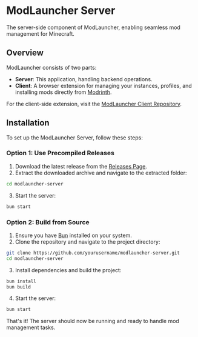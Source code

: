 # ModLauncher Server

The server-side component of ModLauncher, enabling seamless mod management for Minecraft.

## Overview

ModLauncher consists of two parts:

- **Server**: This application, handling backend operations.
- **Client**: A browser extension for managing your instances, profiles, and installing mods directly from [Modrinth](https://modrinth.com).

For the client-side extension, visit the [ModLauncher Client Repository](https://github.com/okunamayanad/modlauncher-client).

## Installation

To set up the ModLauncher Server, follow these steps:

### Option 1: Use Precompiled Releases

1. Download the latest release from the [Releases Page](https://github.com/yourusername/modlauncher-server/releases).
2. Extract the downloaded archive and navigate to the extracted folder:

```bash
cd modlauncher-server
```

3. Start the server:

```bash
bun start
```

### Option 2: Build from Source

1. Ensure you have [Bun](https://bun.sh) installed on your system.
2. Clone the repository and navigate to the project directory:

```bash
git clone https://github.com/yourusername/modlauncher-server.git
cd modlauncher-server
```

3. Install dependencies and build the project:

```bash
bun install
bun build
```

4. Start the server:

```bash
bun start
```

That's it! The server should now be running and ready to handle mod management tasks.
